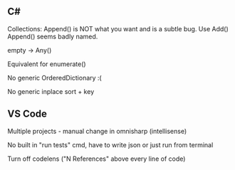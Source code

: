 ## C# 

Collections: Append() is NOT what you want and is a subtle bug.  Use Add()
Append() seems badly named.

empty -> Any() 

Equivalent for enumerate()

No generic OrderedDictionary :(

No generic inplace sort +  key


## VS Code

Multiple projects - manual change in omnisharp (intellisense)

No built in "run tests" cmd, have to write json or just run from terminal

Turn off codelens ("N References" above every line of code)
